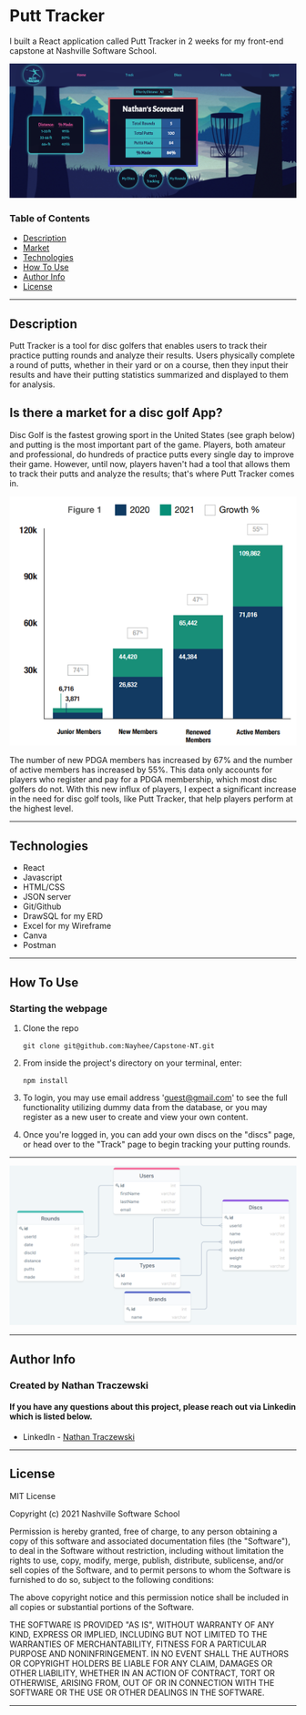 # Putt Tracker
I built a React application called Putt Tracker in 2 weeks for my front-end capstone at Nashville Software School. 

![Project Image](https://github.com/Nayhee/Capstone-NT/blob/main/public/images/homeSNIP.png)


### Table of Contents

- [Description](#description)
- [Market](#market)
- [Technologies](#technologies)
- [How To Use](#how-to-use)
- [Author Info](#author-info)
- [License](#license)

---

## Description
Putt Tracker is a tool for disc golfers that enables users to track their practice putting rounds and analyze their results. Users physically complete a round of putts, whether in their yard or on a course, then they input their results and have their putting statistics summarized and displayed to them for analysis. 

## Is there a market for a disc golf App?
Disc Golf is the fastest growing sport in the United States (see graph below) and putting is the most important part of the game. Players, both amateur and professional, do hundreds of practice putts every single day to improve their game. However, until now, players haven't had a tool that allows them to track their putts and analyze the results; that's where Putt Tracker comes in.

![DiscGolf Image](https://github.com/Nayhee/Capstone-NT/blob/main/public/images/graphSNIP.png)

The number of new PDGA members has increased by 67% and the number of active members has increased by 55%. This data only accounts for players who register and pay for a PDGA membership, which most disc golfers do not. With this new influx of players, I expect a significant increase in the need for disc golf tools, like Putt Tracker, that help players perform at the highest level.

---

## Technologies

- React
- Javascript
- HTML/CSS
- JSON server
- Git/Github
- DrawSQL for my ERD
- Excel for my Wireframe 
- Canva
- Postman

---

## How To Use

### Starting the webpage

1. Clone the repo

   ```
   git clone git@github.com:Nayhee/Capstone-NT.git
   ```

2. From inside the project's directory on your terminal, enter:

   ```
   npm install
   ```

3. To login, you may use email address 'guest@gmail.com' to see the full functionality utilizing dummy data from the database, or you may register as a new user to create and view your own content.

4. Once you're logged in, you can add your own discs on the "discs" page, or head over to the "Track" page to begin tracking your putting rounds. 

---

![ERD Image](https://github.com/Nayhee/Capstone-NT/blob/main/public/images/ERD.png)

---

## Author Info
### Created by Nathan Traczewski
#### If you have any questions about this project, please reach out via Linkedin which is listed below.

- LinkedIn - [Nathan Traczewski](https://www.linkedin.com/in/nathan-traczewski-cpa/)

---

## License

MIT License

Copyright (c) 2021 Nashville Software School

Permission is hereby granted, free of charge, to any person obtaining a copy of this software and associated documentation files (the "Software"), to deal in the Software without restriction, including without limitation the rights to use, copy, modify, merge, publish, distribute, sublicense, and/or sell copies of the Software, and to permit persons to whom the Software is furnished to do so, subject to the following conditions:

The above copyright notice and this permission notice shall be included in all copies or substantial portions of the Software.

THE SOFTWARE IS PROVIDED "AS IS", WITHOUT WARRANTY OF ANY KIND, EXPRESS OR IMPLIED, INCLUDING BUT NOT LIMITED TO THE WARRANTIES OF MERCHANTABILITY, FITNESS FOR A PARTICULAR PURPOSE AND NONINFRINGEMENT. IN NO EVENT SHALL THE AUTHORS OR COPYRIGHT HOLDERS BE LIABLE FOR ANY CLAIM, DAMAGES OR OTHER LIABILITY, WHETHER IN AN ACTION OF CONTRACT, TORT OR OTHERWISE, ARISING FROM, OUT OF OR IN CONNECTION WITH THE SOFTWARE OR THE USE OR OTHER DEALINGS IN THE SOFTWARE.

---

